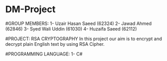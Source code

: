 # DM-Project

#GROUP MEMBERS:
1-	Uzair Hasan Saeed (62324)
2-	Jawad Ahmed (62846)
3-	Syed Wali Uddin (61030)
4-	Huzaifa Saeed (62112)

#PROJECT:	RSA CRYPTOGRAPHY
In this project our aim is to encrypt and decrypt plain English text by using RSA Cipher.

#PROGRAMMING LANGUAGE: 
1-	C#
 

